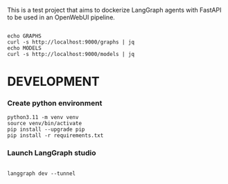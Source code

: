 This is a test project that aims to dockerize LangGraph agents with FastAPI to be used in an OpenWebUI pipeline.



```

echo GRAPHS
curl -s http://localhost:9000/graphs | jq
echo MODELS
curl -s http://localhost:9000/models | jq

```

# DEVELOPMENT

### Create python environment
```
python3.11 -m venv venv
source venv/bin/activate
pip install --upgrade pip
pip install -r requirements.txt
```


### Launch LangGraph studio


```

langgraph dev --tunnel
```